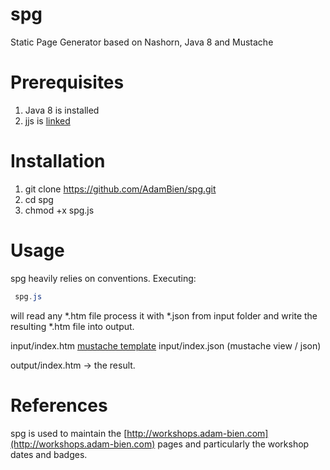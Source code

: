 spg
===

Static Page Generator based on Nashorn, Java 8 and Mustache

# Prerequisites
1. Java 8 is installed
2. jjs is [linked](http://download.java.net/jdk8/docs/technotes/guides/scripting/nashorn/shell.html)

# Installation

1. git clone https://github.com/AdamBien/spg.git
2. cd spg
3. chmod +x spg.js

# Usage

spg heavily relies on conventions. Executing:
```java
 spg.js
 ```
 will read any *.htm file process it with *.json from input folder and write the resulting *.htm file into output.

 input/index.htm [mustache template](http://mustache.github.io/mustache.5.html)
 input/index.json (mustache view / json)

 output/index.htm -> the result.

 # References

 spg is used to maintain the [http://workshops.adam-bien.com](http://workshops.adam-bien.com) pages and particularly the
 workshop dates and badges.


